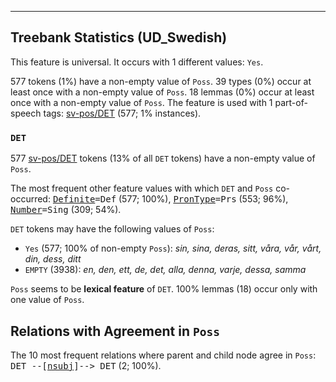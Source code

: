 

--------------------------------------------------------------------------------

## Treebank Statistics (UD_Swedish)

This feature is universal.
It occurs with 1 different values: `Yes`.

577 tokens (1%) have a non-empty value of `Poss`.
39 types (0%) occur at least once with a non-empty value of `Poss`.
18 lemmas (0%) occur at least once with a non-empty value of `Poss`.
The feature is used with 1 part-of-speech tags: [sv-pos/DET]() (577; 1% instances).

### `DET`

577 [sv-pos/DET]() tokens (13% of all `DET` tokens) have a non-empty value of `Poss`.

The most frequent other feature values with which `DET` and `Poss` co-occurred: <tt><a href="Definite.html">Definite</a>=Def</tt> (577; 100%), <tt><a href="PronType.html">PronType</a>=Prs</tt> (553; 96%), <tt><a href="Number.html">Number</a>=Sing</tt> (309; 54%).

`DET` tokens may have the following values of `Poss`:

* `Yes` (577; 100% of non-empty `Poss`): <em>sin, sina, deras, sitt, våra, vår, vårt, din, dess, ditt</em>
* `EMPTY` (3938): <em>en, den, ett, de, det, alla, denna, varje, dessa, samma</em>

`Poss` seems to be **lexical feature** of `DET`. 100% lemmas (18) occur only with one value of `Poss`.

## Relations with Agreement in `Poss`

The 10 most frequent relations where parent and child node agree in `Poss`:
<tt>DET --[<a href="../dep/nsubj.html">nsubj</a>]--> DET</tt> (2; 100%).

